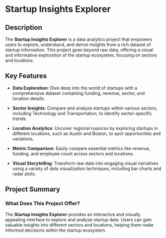 # Startup Insights Explorer

## Description      

The **Startup Insights Explorer** is a data analytics project that empowers users to explore, understand, and derive insights from a rich dataset of startup information. This project goes beyond raw data, offering a visual and informative exploration of the startup ecosystem, focusing on sectors and locations.

## Key Features     

- **Data Exploration**: Dive deep into the world of startups with a comprehensive dataset containing funding, revenue, sector, and location details.

- **Sector Insights**: Compare and analyze startups within various sectors, including Technology and Transportation, to identify sector-specific trends.

- **Location Analytics**: Uncover regional nuances by exploring startups in different locations, such as Austin and Boston, to spot opportunities and variations.

- **Metric Comparison**: Easily compare essential metrics like revenue, funding, and employee count across sectors and locations.

- **Visual Storytelling**: Transform raw data into engaging visual narratives using a variety of data visualization techniques, including bar charts and radar plots.

## Project Summary     

### What Does This Project Offer?

The **Startup Insights Explorer** provides an interactive and visually appealing interface to explore and analyze startup data. Users can gain valuable insights into different sectors and locations, helping them make informed decisions within the startup ecosystem.


